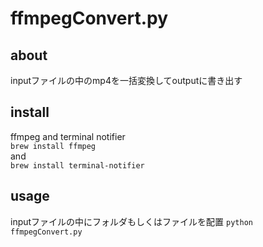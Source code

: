 # ffmpegConvert.py

## about
inputファイルの中のmp4を一括変換してoutputに書き出す   

## install
ffmpeg and terminal notifier   
``` brew install ffmpeg ```   
and   
``` brew install terminal-notifier ```

## usage
inputファイルの中にフォルダもしくはファイルを配置
```python ffmpegConvert.py```   
